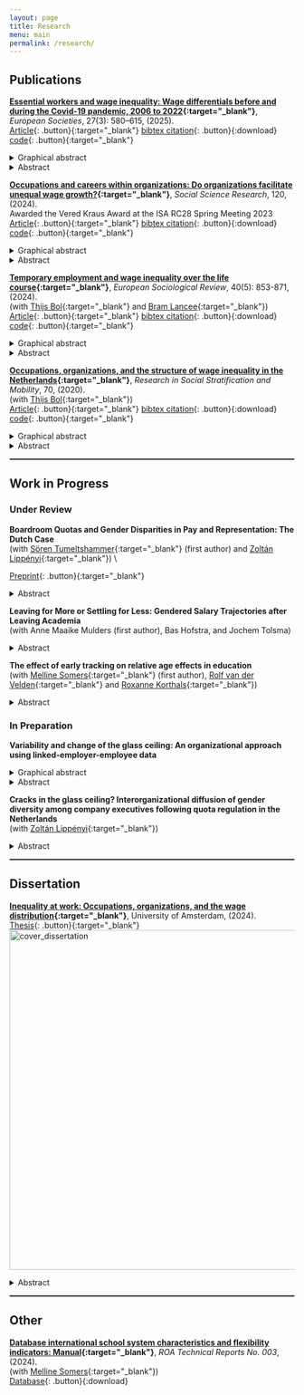```yaml
---
layout: page
title: Research
menu: main
permalink: /research/
---
```


<style type="text/css">
    .image-left {
      display: block;
      margin-left: auto;
      margin-right: auto;
      float: right;
    }
    </style>

## Publications
<p> </p>

**[Essential workers and wage inequality: Wage differentials before and during the Covid-19 pandemic, 2006 to 2022](https://direct.mit.edu/euso/article/27/3/580/125850/Essential-workers-and-wage-inequality-wage){:target="_blank"}**, *European Societies*, 27(3): 580–615, (2025).\
[Article](../assets/Janietz2025.pdf){: .button}{:target="_blank"}
[bibtex citation](../assets/Janietz2025.bibtex){: .button}{:download}
[code](https://osf.io/YT4DJ/){: .button}{:target="_blank"}
<details>
  <summary>Graphical abstract</summary>
  <image src="/assets/img/ess_worker_wages.jpg" alt="ess_worker_wages" width="600"> </image>
</details>
<details>
  <summary>Abstract</summary>

In 2020, several governments declared specific occupations as essential for maintaining the functioning of society in response to the Covid-19 pandemic. A current question in the public debate on fair pay is whether essential workers are sufficiently remunerated. Using data from the Netherlands, I analyze the wages of essential workers relative to other workers before and during the Covid-19 pandemic. Results indicate that essential workers earn less relative to other workers within higher-paid strata of the occupational structure, while they earn more within lower-paid strata. These wage differentials are shaped by gender composition and sectoral employment. I employ a difference-in-differences design based on quarterly data between January 2017 and September 2022 to assess whether the onset of the Covid-19 pandemic affected wage differentials due to an increasing public appreciation of essential work. Results indicate that the collective experience of the Covid-19 pandemic has not benefited essential workers in the short-term. 

</details>
<p> </p>

**[Occupations and careers within organizations: Do organizations facilitate unequal wage growth?](https://doi.org/10.1016/j.ssresearch.2024.103005){:target="_blank"}**, *Social Science Research*, 120, (2024). \
Awarded the Vered Kraus Award at the ISA RC28 Spring Meeting 2023 \
[Article](https://christophjanietz.github.io/assets/Janietz2024.pdf){: .button}{:target="_blank"}
[bibtex citation](../assets/Janietz2024.bib){: .button}{:download}
[code](https://osf.io/eymg8/){: .button}{:target="_blank"} 
<details>
  <summary>Graphical abstract</summary>
  <image src="/assets/img/occ_wagegrowth_org.jpg" alt="occ_wagegrowth_org" width="600"> </image> 
</details>
<details>
  <summary>Abstract</summary>

Recent research suggests that occupational positions and organizational structures intersect during the formation of wage inequality over the working career. Using administrative data from the Netherlands, I investigate whether workers who start in different occupational positions experience unequal wage growth while remaining employed in an organization. Results show that workers in professional and managerial positions experience larger wage growth than workers in lower-status occupational positions. After six years of staying at the same organization, predicted wage growth rates vary between 5.44% for production workers and 10.18% for technical professionals. These findings indicate that occupational stratification has a dynamic component that unfolds at the level of organizations. I test whether occupational sorting across organizations with differing pay quality mediates part of the occupation-based heterogeneity in wage growth. The results indicate that occupational sorting is marked but that sorting explains only up to around 8% of heterogeneity in firm-internal wage growth between occupational positions in the Dutch labor market. 

</details>

<p> </p>

**[Temporary employment and wage inequality over the life course](https://doi.org/10.1093/esr/jcad075){:target="_blank"}**, *European Sociological Review*, 40(5): 853-871, (2024). \
(with [Thijs Bol](https://thijsbol.com/){:target="_blank"} and [Bram Lancee](https://www.bramlancee.eu/){:target="_blank"}) \
[Article](https://christophjanietz.github.io/assets/JanietzBolLancee2023.pdf){: .button}{:target="_blank"}
[bibtex citation](../assets/JanietzBolLancee2023.bibtex){: .button}{:download}
[code](https://osf.io/y7tnx/){: .button}{:target="_blank"}
<details>
  <summary>Graphical abstract</summary>
  <image src="/assets/img/inequality_lifecourse.jpg" alt="inequality_lifecourse" width="600"> </image> 
</details>
<details>
  <summary>Abstract</summary>
    
Wage inequality between workers with different levels of educational attainment has been shown to increase over the life course. In this study, we investigate to what extent this growth is explained by temporary employment. Using linked employer-employee register data from the Netherlands, we follow the labor market careers of workers born in 1979. We decompose the impact of temporary employment on the change in the educational wage gap over the life course into two distinct components: (a) changes in the group-specific temporary employment rates (group-specific risk) and (b) changes in the group-specific effects of temporary employment on wages (group-specific vulnerability). In line with previous research, we find a marked growth of the educational wage gap over the life course. While group differences in temporary employment risk changed throughout the observation period to the detriment of lower-educated workers, group differences in vulnerability to temporary employment increased specifically during the early life course. Overall, temporary employment explains approximately 9% of the change in the wage gap between workers with different levels of educational attainment by the age of 38 relative to age 28 in the Netherlands.  
    
</details>

<p> </p>

**[Occupations, organizations, and the structure of wage inequality in the Netherlands](https://doi.org/10.1016/j.rssm.2019.100468){:target="_blank"}**, *Research in Social Stratification and Mobility*, 70, (2020). \
(with [Thijs Bol](https://thijsbol.com/){:target="_blank"}) \
[Article](https://christophjanietz.github.io/assets/JanietzBol2020.pdf){: .button}{:target="_blank"}
[bibtex citation](../assets/JanietzBol2020.bib){: .button}{:download}
[code](https://osf.io/sf4q6/){: .button}{:target="_blank"}
<details>
  <summary>Graphical abstract</summary>
  <image src="/assets/img/occ_org_percentiles.jpg" alt="occ_org_percentiles" width="600"> </image>
</details>
<details>
  <summary>Abstract</summary>

Recent studies have identified both occupations and organizations as important structures underpinning wage inequality in the labor market. In this article we investigate how the two structures might work together in explaining inequality. More specifically, we study how organizations affect between- and within-occupation inequality. Using a combination of Dutch linked employer-employee register data and the Dutch labor force survey, we find that organizations are more important in explaining wage differentials between occupations than wage inequality between workers with the same occupation. While organizations are far away from solely driving heterogeneity in pay among workers in the same occupation, we find that the sorting of high-paying occupations in high-paying firms (and vice versa) is an important mechanism by which both structures affect inequality. Our findings emphasize the importance of moving away from an isolated study of occupations or organizations towards an analytical integration of both structures for understanding wage inequality. 

</details>

<p> </p>

<hr style="border:.25px solid grey">

## Work in Progress
<p> </p>

### Under Review
<p> </p>

**Boardroom Quotas and Gender Disparities in Pay and Representation: The Dutch Case** \
(with [Sören Tumeltshammer](https://research.rug.nl/en/persons/s%C3%B6ren-tumeltshammer){:target="_blank"} (first author) and [Zoltán Lippényi](https://www.rug.nl/staff/z.lippenyi/?lang=en){:target="_blank"}) \

[Preprint](https://osf.io/preprints/socarxiv/k9rau_v1){: .button}{:target="_blank"}
<details>
  <summary>Abstract</summary>
There are ongoing discussions about whether corporate boardroom quotas impact gender equality within organizations beyond the level of leadership. We examine the impact of the Dutch target law – a weakly enforced quota policy applying to a wide range of firms – on gender wage disparities and female representation across organizational levels. Our findings are ambivalent: while the quota did not reduce the gender wage gap in targeted firms relative to comparable firms, it did increase women’s representation in higher organizational wage echelons below the board. Using linked employer-employee register data and both regression discontinuity and difference-in-differences designs, we show evidence of a gradual shift towards greater gender parity in top employee income quartiles, without corresponding wage equalization. These findings highlight how boardroom quotas, even with weak enforcement, can produce compositional shifts without equalization, providing new empirical evidence and theoretical insight into the mechanisms through which in-stitutional reforms shape inequality.
</details>
<p> </p>

**Leaving for More or Settling for Less: Gendered Salary Trajectories after Leaving Academia** \
(with Anne Maaike Mulders (first author), Bas Hofstra, and Jochem Tolsma) 
<details>
  <summary>Abstract</summary>
Gender inequality in scientific careers has been documented in a variety of outcomes including access to professor positions, career length, scientific impact, and productivity. Much less is known about the careers of scholars who leave academia at some point. This is an important knowledge gap, since the majority of those who obtain a PhD will not keep working in academia. Furthermore, women PhDs leave the university at higher rates than men, and while this has thus far been assumed to be a negative outcome, the (gendered) effects of this transition out of academia are understudied. The consequences of transitions later in the career are especially unknown. Our paper addresses this knowledge gap by studying the salary development of men and women PhDs over a period up to 17 years. To do so, we use survey data from 21,350 individuals who obtained doctorate at universities in the Netherlands, linked to Dutch register data on salaries, job characteristics and family composition. Because we have access to detailed information about doctoral recipients’ jobs, we are able to pinpoint the transition out of academia and analyse its impact on salary trajectories. We further enrich our findings by testing whether different push and pull factors (i.e. temporary employment, work hours, having a young child, disciplinary background) can help to explain why men and women’s salaries may develop differently following a transition out of academia. Consequently, we provide a detailed but nuanced account of gender inequality in researchers’ careers beyond academia in the Netherlands.
</details>

<p> </p>

**The effect of early tracking on relative age effects in education** \
(with [Melline Somers](https://www.maastrichtuniversity.nl/m-somers){:target="_blank"} (first author), [Rolf van der Velden](https://www.maastrichtuniversity.nl/r-van-der-velden){:target="_blank"} and [Roxanne Korthals](http://roxannekorthals.com/){:target="_blank"}) 
<details>
  <summary>Abstract</summary>

Most education systems regulate school entry by using a specific annual cut-off date to group children into starting cohorts. Prior research shows that relatively younger students often perform worse than their older peers, with this gap diminishing over time. However, this effect varies across countries. Our study analyses how early tracking influences performance gaps in math, science, and reading. Using TIMSS, PIRLS, and PISA data, we find that in early tracking countries, age-related inequalities decline more slowly than in late tracking countries. Policy responses could include delaying tracking or offering flexibility to address misallocations later.
</details>

<p> </p>

### In Preparation
<p> </p>

**Variability and change of the glass ceiling: An organizational approach using linked-employer-employee data**

<p> </p>
<details>
  <summary>Graphical abstract</summary>
  <image src="/assets/img/withinq_all_2022.jpg" alt="withinq_all_2022" width="600"> </image>
</details>
<details>
  <summary>Abstract</summary>

In its original conception, the metaphor of the glass ceiling has clear organizational roots. It describes a vertical form of job sex segregation by portraying the hidden, but systemic, barriers that prevent women from climbing career ladders within organizations. Yet, research that treats the glass ceiling as an organizational phenomenon  has often been limited to single-firm or single-industry case studies due to data constraints. In this paper, I leverage administrative linked employer-employee earnings data from 2011 to 2023 to comprehensively describe variability and change of the glass ceiling in the total population of larger organizations in the Netherlands. I explicitly conceptualize the glass ceiling as an organization-level outcome captured by the under-representation of women in the highest-paid jobs within an organization. Based on earnings data available for all existing jobs, I fully reconstruct the existing job hierarchy in each organization and trace the distribution of men and women within it. I demonstrate the advantages of this approach by testing several hypotheses regarding the extent to which the glass ceiling varies both between organizations and within organizations across time.
</details>
<p> </p>

<p> </p>

**Cracks in the glass ceiling? Interorganizational diffusion of gender diversity among company executives following quota regulation in the Netherlands** \
(with [Zoltán Lippényi](https://www.rug.nl/staff/z.lippenyi/?lang=en){:target="_blank"}) 
<details>
  <summary>Abstract</summary>

Women remain underrepresented in organizational leadership positions throughout the European Union. To achieve a broad representation of women in top management, several European governments have introduced quotas for women on boards of large and highly visible private companies. A key assumption behind these policies is that their impact extends beyond the few directly targeted companies and spills over to other firms, resulting in widespread progress toward gender equality. However, spillover to other non-targeted firms remains understudied. Using administrative data on the total population of Dutch non-financial companies and the appointment of company directors between 2011 and 2022, we apply a heterogeneous diffusion model to assess how gender diversity in organizational leadership spreads across the wider population of private firms following the introduction of a weakly enforced quota for women on boards in the Netherlands. We study whether compliance by companies directly targeted by the quota influences other non-targeted but socially proximate firms to adopt similar practices. We analyse whether compliance norms are transmitted through inter-firm connections by considering three plausible conduits of diffusion: organizational fields, spatial proximity, and boardroom interlocks. Our analyses contribute to the understanding of the role of weakly enforced regulations in shaping broader organizational behaviour and provide insights into how gender diversity in corporate leadership can diffuse across the wider population of private firms. The results have implications for policymaking by highlighting the extent to which quota policies can result in widespread change, even in the absence of stringent enforcement.

</details>

<p> </p>

<hr style="border:.25px solid grey">

## Dissertation
<p> </p>

**[Inequality at work: Occupations, organizations, and the wage distribution](https://hdl.handle.net/11245.1/dad513af-a49e-4ea2-8936-f18e0969cf2e){:target="_blank"}**, University of Amsterdam, (2024). \
[Thesis](https://hdl.handle.net/11245.1/dad513af-a49e-4ea2-8936-f18e0969cf2e){: .button}{:target="_blank"}
<image src="/assets/img/cover_dissertation.jpg" alt="cover_dissertation" width="600"> </image> 
<details>
  <summary>Abstract</summary>

The occupational structure, the aggregate distribution of workers across different job roles that link people to pay, has long served as the dominant framework for understanding the unequal allocation of economic rewards in society. At the same time, recent empirical trends indicate that organizations are accountable for rising wage inequality in many countries. Organizations represent social spaces where economic resources are pooled and decisions regarding their distribution across workers are negotiated. Based on quantitative analyses of large-scale administrative data, this dissertation unpacks how occupations - ‘what’ people work - and organizations - ‘where’ people work - intersect during the formation of wage inequality. It addresses questions regarding the aggregate structure of wage inequality and studies how individual life chances are shaped by occupations and organizations in the Netherlands.

</details>

<p> </p>

<hr style="border:.25px solid grey">

## Other
<p> </p>

**[Database international school system characteristics and flexibility indicators: Manual](https://christophjanietz.github.io/assets/ROA_TR_2024_3.pdf){:target="_blank"}**, *ROA Technical Reports No. 003*, (2024). \
(with [Melline Somers](https://www.maastrichtuniversity.nl/m-somers){:target="_blank"}) \
[Database](../assets/Flex_database_3a_International_Flexibility_indicators.xlsx){: .button}{:download}
